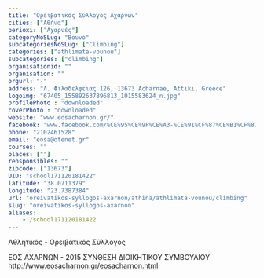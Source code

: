 ```yaml
---
title: "Ορειβατικός Σύλλογος Αχαρνών"
cities: ["Αθήνα"]
perioxi: ["Αχαρνές"]
categoryNoSLug: "Βουνό"
subcategoriesNoSLug: ["Climbing"]
categories: ["athlimata-vounou"]
subcategories: ["climbing"]
organisationid: ""
organisation: ""
orgurl: "-"
address: "Λ. Φιλαδελφειας 126, 13673 Acharnae, Attiki, Greece"
logoimg: "67405_155892637896813_1015583624_n.jpg"
profilePhoto : "downloaded"
coverPhoto : "downloaded"
website: "www.eosacharnon.gr/"
facebook: "www.facebook.com/%CE%95%CE%9F%CE%A3-%CE%91%CF%87%CE%B1%CF%81%CE%BD%CF%8E%CE%BD-EOS-Acharnon/155891397896937?ref=hl"
phone: "2102461528"
email: "eosa@otenet.gr"
courses: ""
places: [""]
rensponsibles: ""
zipcode: ["13673"]
UID: "school171120181422"
latitude: "38.0711379"
longitude: "23.7387384"
url: "oreivatikos-syllogos-axarnon/athina/athlimata-vounou/climbing"
slug: "oreivatikos-syllogos-axarnon"
aliases:
    - /school171120181422
---
```



Αθλητικός - Ορειβατικός Σύλλογος

ΕΟΣ ΑΧΑΡΝΩΝ - 2015 ΣΥΝΘΕΣΗ ΔΙΟΙΚΗΤΙΚΟΥ ΣΥΜΒΟΥΛΙΟΥ http://www.eosacharnon.gr/eosacharnon.html